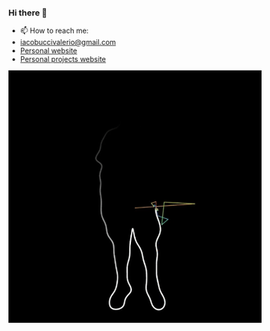### Hi there 👋

- 📫 How to reach me:
- <a href="mailto:iacobuccivalerio@gmail.com">iacobuccivalerio@gmail.com</a>
- <a href="https://valerioiacobucci.com/">Personal website</a>
- <a href="https://pattex16.github.io/">Personal projects website</a>

![](https://github.com/iacobucci/iacobucci/blob/main/anim.gif)
